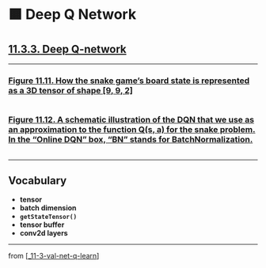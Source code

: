 # 🟧 Deep Q Network

## [**11.3.3.** Deep Q-network](https://livebook.manning.com/book/deep-learning-with-javascript/chapter-11/146)

---

### [**Figure 11.11.** How the snake game’s board state is represented as a 3D tensor of shape [9, 9, 2]](https://livebook.manning.com/book/deep-learning-with-javascript/chapter-11/ch11fig11)

<img src="">

### [**Figure 11.12.** A schematic illustration of the DQN that we use as an approximation to the function Q(s, a) for the snake problem. In the “Online DQN” box, “BN” stands for BatchNormalization.](https://livebook.manning.com/book/deep-learning-with-javascript/chapter-11/ch11fig12)

<img src="">

---

## **Vocabulary**

- **tensor**
- **batch dimension**
- **`getStateTensor()`**
- **tensor buffer**
- **conv2d layers**

---

from [[_11-3-val-net-q-learn]]

[//begin]: # "Autogenerated link references for markdown compatibility"
[_11-3-val-net-q-learn]: _11-3-val-net-q-learn.md "🟧 Val Net Q Learn"
[//end]: # "Autogenerated link references"

